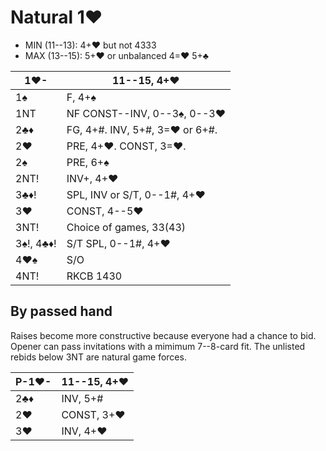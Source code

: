 # Natural 1♥

- MIN (11--13): 4+♥ but not 4333
- MAX (13--15): 5+♥ or unbalanced 4=♥ 5+♣

| 1♥-       | 11--15, 4+♥ |
|-----------|-------------|
| 1♠        | F, 4+♠
| 1NT       | NF CONST--INV, 0--3♠, 0--3♥
| 2♣♦       | FG, 4+#.  INV, 5+#, 3=♥ or 6+#.
| 2♥        | PRE, 4+♥.  CONST, 3=♥.
| 2♠        | PRE, 6+♠
| 2NT!      | INV+, 4+♥
| 3♣♦!      | SPL, INV or S/T, 0--1#, 4+♥
| 3♥        | CONST, 4--5♥
| 3NT!      | Choice of games, 33(43)
| 3♠!, 4♣♦! | S/T SPL, 0--1#, 4+♥
| 4♥♠       | S/O
| 4NT!      | RKCB 1430

## By passed hand

Raises become more constructive because everyone had a chance to bid.
Opener can pass invitations with a mimimum 7--8-card fit.  The unlisted rebids
below 3NT are natural game forces.

| P-1♥- | 11--15, 4+♥ |
|-------|-------------|
| 2♣♦   | INV, 5+#
| 2♥    | CONST, 3+♥
| 3♥    | INV, 4+♥
